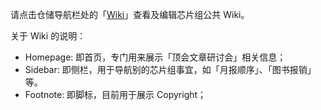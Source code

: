 请点击仓储导航栏处的「[Wiki](https://gitlab.com/SSSSDS/Wiki4SSS-SDS/wiki)」查看及编辑芯片组公共 Wiki。

关于 Wiki 的说明：

- Homepage: 即首页，专门用来展示「顶会文章研讨会」相关信息；
- Sidebar: 即侧栏，用于导航别的芯片组事宜，如「月报顺序」、「图书报销」等。
- Footnote: 即脚标，目前用于展示 Copyright；
